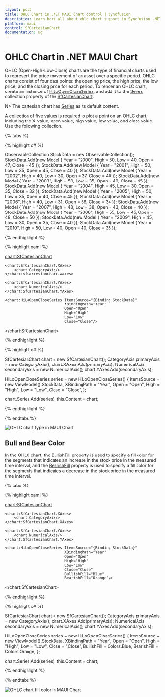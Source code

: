 ```yaml
---
layout: post
title: OHLC Chart in .NET MAUI Chart control | Syncfusion
description: Learn here all about ohlc chart support in Syncfusion .NET MAUI Chart (SfCartesianChart) control.
platform: maui
control: SfCartesianChart
documentation: ug
---
```


# OHLC Chart in .NET MAUI Chart

OHLC (Open-High-Low-Close) charts are the type of financial charts used to represent the price movement of an asset over a specific period. OHLC charts consist of four data points: the opening price, the high price, the low price, and the closing price for each period. To render an OHLC chart, create an instance of [HiLoOpenCloseSeries](https://help.syncfusion.com/cr/maui/Syncfusion.Maui.Charts.HiLoOpenCloseSeries.html), and add it to the [Series](https://help.syncfusion.com/cr/maui/Syncfusion.Maui.Charts.SfCartesianChart.html#Syncfusion_Maui_Charts_SfCartesianChart_Series) collection property of the [SfCartesianChart](https://help.syncfusion.com/cr/maui/Syncfusion.Maui.Charts.SfCartesianChart.html?tabs=tabid-1).

N> The cartesian chart has [Series](https://help.syncfusion.com/cr/maui/Syncfusion.Maui.Charts.SfCartesianChart.html#Syncfusion_Maui_Charts_SfCartesianChart_Series) as its default content.

A collection of five values is required to plot a point on an OHLC chart, including the X-value, open value, high value, low value, and close value. Use the following collection.

{% tabs %}

{% highlight c# %}

ObservableCollection<Model> StockData = new ObservableCollection<Model>();
StockData.Add(new Model { Year = "2000", High = 50, Low = 40, Open = 47, Close = 45 });
StockData.Add(new Model { Year = "2001", High = 50, Low = 35, Open = 45, Close = 40 });
StockData.Add(new Model { Year = "2002", High = 40, Low = 30, Open = 37, Close = 40 });
StockData.Add(new Model { Year = "2003", High = 50, Low = 35, Open = 40, Close = 45 });
StockData.Add(new Model { Year = "2004", High = 45, Low = 30, Open = 35, Close = 32 });
StockData.Add(new Model { Year = "2005", High = 50, Low = 35, Open = 40, Close = 45 });
StockData.Add(new Model { Year = "2006", High = 40, Low = 31, Open = 36, Close = 34 });
StockData.Add(new Model { Year = "2007", High = 48, Low = 38, Open = 43, Close = 40 });
StockData.Add(new Model { Year = "2008", High = 55, Low = 45, Open = 48, Close = 50 });
StockData.Add(new Model { Year = "2009", High = 45, Low = 30, Open = 35, Close = 40 });
StockData.Add(new Model { Year = "2010", High = 50, Low = 40, Open = 40, Close = 35 });

{% endhighlight %}

{% highlight xaml %}

<chart:SfCartesianChart>

    <chart:SfCartesianChart.XAxes>
        <chart:CategoryAxis/>
    </chart:SfCartesianChart.XAxes>

    <chart:SfCartesianChart.YAxes>
        <chart:NumericalAxis/>
    </chart:SfCartesianChart.YAxes>   

    <chart:HiLoOpenCloseSeries ItemsSource="{Binding StockData}"
                               XBindingPath="Year"
                               Open="Open"
                               High="High"
                               Low="Low"
                               Close="Close"/>
</chart:SfCartesianChart>

{% endhighlight %}

{% highlight c# %}

SfCartesianChart chart = new SfCartesianChart();
CategoryAxis primaryAxis = new CategoryAxis();
chart.XAxes.Add(primaryAxis);
NumericalAxis secondaryAxis = new NumericalAxis();
chart.YAxes.Add(secondaryAxis);

HiLoOpenCloseSeries series = new HiLoOpenCloseSeries()
{
    ItemsSource = new ViewModel().StockData,
    XBindingPath = "Year",
    Open = "Open",
    High = "High",
    Low = "Low",
    Close = "Close",
};

chart.Series.Add(series);
this.Content = chart;

{% endhighlight %}

{% endtabs %}

![OHLC chart type in MAUI Chart](Chart-types_images/OHLCBasicRendering.png)

## Bull and Bear Color

In the OHLC chart, the [BullishFill](https://help.syncfusion.com/cr/maui/Syncfusion.Maui.Charts.FinancialSeriesBase.html#Syncfusion_Maui_Charts_FinancialSeriesBase_BullishFill) property is used to specify a fill color for the segments that indicates an increase in the stock price in the measured time interval, and the [BearishFill](https://help.syncfusion.com/cr/maui/Syncfusion.Maui.Charts.FinancialSeriesBase.html#Syncfusion_Maui_Charts_FinancialSeriesBase_BearishFill) property is used to specify a fill color for the segments that indicates a decrease in the stock price in the measured time interval.

{% tabs %}

{% highlight xaml %}

<chart:SfCartesianChart>

    <chart:SfCartesianChart.XAxes>
        <chart:CategoryAxis/>
    </chart:SfCartesianChart.XAxes>

    <chart:SfCartesianChart.YAxes>
        <chart:NumericalAxis/>
    </chart:SfCartesianChart.YAxes>   

    <chart:HiLoOpenCloseSeries ItemsSource="{Binding StockData}"
                               XBindingPath="Year"
                               Open="Open"
                               High="High"
                               Low="Low"
                               Close="Close"
                               BullishFill="Blue"
                               BearishFill="Orange"/>

</chart:SfCartesianChart>

{% endhighlight %}

{% highlight c# %}

SfCartesianChart chart = new SfCartesianChart();
CategoryAxis primaryAxis = new CategoryAxis();
chart.XAxes.Add(primaryAxis);
NumericalAxis secondaryAxis = new NumericalAxis();
chart.YAxes.Add(secondaryAxis);

HiLoOpenCloseSeries series = new HiLoOpenCloseSeries()
{
    ItemsSource = new ViewModel().StockData,
    XBindingPath = "Year",
    Open = "Open",
    High = "High",
    Low = "Low",
    Close = "Close",
    BullishFill = Colors.Blue,
    BearishFill = Colors.Orange,
};

chart.Series.Add(series);
this.Content = chart;

{% endhighlight %}

{% endtabs %}

![OHLC chart fill color in MAUI Chart](Chart-types_images/OhlcFillColor.png)
